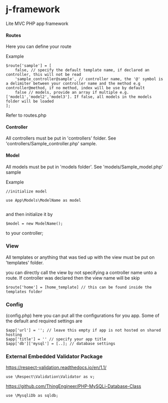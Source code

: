# j-framework
Lite MVC PHP app framework


#### Routes

Here you can define your route

Example

```
$route['sample'] = [
	false, // specify the default template name, if declared an controller, this will not be read
	'sample_controller@sample', // controller name, the '@' symbol is a delimiter between your controller name and the method e.g controller@method, if no method, index will be use by default
	false // models, provide an array if multiple e.g. ['model1','model2','model3']. If false, all models in the models folder will be loaded
];

```

Refer to routes.php 


#### Controller

All controllers must be put in 'controllers' folder. See 'controllers/Sample_controller.php' sample.


#### Model

All models must be put in 'models folder'. See 'models/Sample_model.php' sample

Example
```
//initialize model

use App\Models\ModelName as model


```

and then initialize it by

```
$model = new ModelName();

```

to your controller;

### View

All templates or anything that was tied up with the view must be put on 'templates' folder.

you can directly call the view by not specifying a controller name unto a route. If controller was declared then the view name will be skip

```
$route['home'] = [home_template] // this can be found inside the templates folder
```

### Config

(config.php) here you can put all the configurations for you app. Some of the default and required settings are

```
$app['url'] = ''; // leave this empty if app is not hosted on shared hosting
$app['title'] = '' // specify your app title
$app['db']['mysql'] = [..]; // database settings
```

### External Embedded Validator Package
https://respect-validation.readthedocs.io/en/1.1/
```
use \Respect\Validation\Validator as v;
```
https://github.com/ThingEngineer/PHP-MySQLi-Database-Class
```
use \MysqliDb as sqldb;
```
